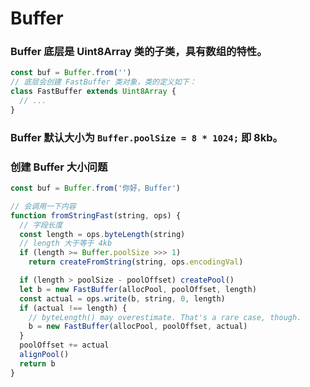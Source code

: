 # Buffer

### Buffer 底层是 Uint8Array 类的子类，具有数组的特性。

```js
const buf = Buffer.from('')
// 底层会创建 FastBuffer 类对象，类的定义如下：
class FastBuffer extends Uint8Array {
  // ...
}
```

### Buffer 默认大小为 `Buffer.poolSize = 8 * 1024;` 即 8kb。

### 创建 Buffer 大小问题

```js
const buf = Buffer.from('你好，Buffer')

// 会调用一下内容
function fromStringFast(string, ops) {
  // 字段长度
  const length = ops.byteLength(string)
  // length 大于等于 4kb
  if (length >= Buffer.poolSize >>> 1)
    return createFromString(string, ops.encodingVal)

  if (length > poolSize - poolOffset) createPool()
  let b = new FastBuffer(allocPool, poolOffset, length)
  const actual = ops.write(b, string, 0, length)
  if (actual !== length) {
    // byteLength() may overestimate. That's a rare case, though.
    b = new FastBuffer(allocPool, poolOffset, actual)
  }
  poolOffset += actual
  alignPool()
  return b
}
```
